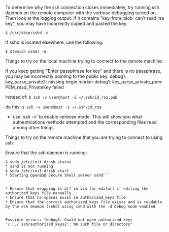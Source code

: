 To determine why the ssh connection closes immediately, try running ssh daemon on the remote computer with the verbose debugging turned on. Then look at the logging output. If it contains "key_from_blob: can't read rsa key", you may have incorrectly copied and pasted the key.

```$ /usr/sbin/sshd -d```

If sshd is located elsewhere, use the following:

```$ $(which sshd) -d```

Things to try on the local machine trying to connect to the remote machine:

If you keep getting "Enter passphrase for key" and there is no passphrase, you may be incorrectly pointing to the public key.
debug1: key_parse_private2: missing begin marker
debug1: key_parse_private_pem: PEM_read_PrivateKey failed


instead of:
```$ ssh -v user@host -i ~/.ssh/id_rsa.pub```

do this:
```$ ssh -v user@host -i ~/.ssh/id_rsa```


* use `ssh -v'  to enable verbose mode. This will show you what authentications methods attempted and the corresponding files read, among other things.


Things to try on the remote machine that you are trying to connect to using ssh:

Ensure that the ssh daemon is running:
```
$ sudo /etc/init.d/ssh status
* sshd is not running
$ sudo /etc/init.d/ssh start
* Starting OpenBSD Secure Shell server sshd```


* Ensure that wrapping is off in vim (or editor) if editing the authorized_keys file manually
* Ensure that no spaces exist in authorized_keys file
* Ensure that the correct authorized_keys file exists and is readable
by the ssh deamon (sshd) using sshd with the -d Debug mode enabled


Possible errors: "debug1: Could not open authorized keys '/.../.ssh/authorized_keys2': No such file or directory"